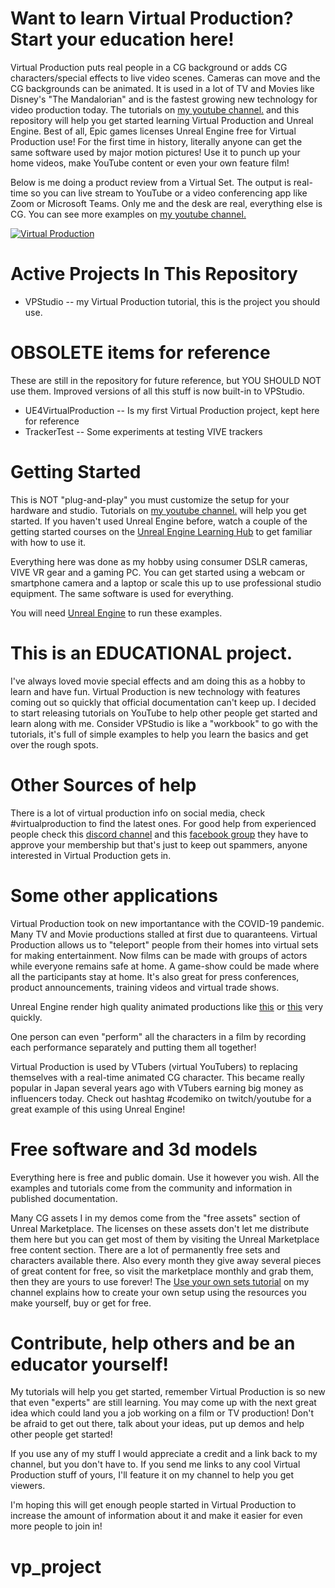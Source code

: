 # Want to learn Virtual Production? Start your education here!

Virtual Production puts real people in a CG background or adds CG characters/special effects to live video scenes.  Cameras can move and the CG backgrounds can be animated.  It is used in a lot of TV and Movies like Disney's "The Mandalorian" and is the fastest growing new technology for video production today. The tutorials on [my youtube channel.](https://www.youtube.com/user/GregCorson) and this repository will help you get started learning Virtual Production and Unreal Engine.  Best of all, Epic games licenses Unreal Engine free for Virtual Production use!  For the first time in history, literally anyone can get the same software used by major motion pictures!  Use it to punch up your home videos, make YouTube content or even your own feature film! 

Below is me doing a product review from a Virtual Set.  The output is real-time so you can live stream to YouTube or a video conferencing app like Zoom or Microsoft Teams. Only me and the desk are real, everything else is CG.   You can see more examples on [my youtube channel.](https://www.youtube.com/user/GregCorson)

[![Virtual Production](https://img.youtube.com/vi/1rVqjiNDPJU/0.jpg)](https://youtu.be/1rVqjiNDPJU "Virtual Production Example")

# Active Projects In This Repository

* VPStudio -- my Virtual Production tutorial, this is the project you should use.

# OBSOLETE items for reference

These are still in the repository for future reference, but YOU SHOULD NOT use them.  Improved versions of all this stuff is now built-in to VPStudio.

* UE4VirtualProduction -- Is my first Virtual Production project, kept here for reference
* TrackerTest -- Some experiments at testing VIVE trackers

# Getting Started

This is NOT "plug-and-play" you must customize the setup for your hardware and studio.  Tutorials on [my youtube channel.](https://www.youtube.com/user/GregCorson) will help you get started.  If you haven't used Unreal Engine before, watch a couple of the getting started courses on the [Unreal Engine Learning Hub](https://www.unrealengine.com/en-US/onlinelearning-courses) to get familiar with how to use it.

Everything here was done as my hobby using consumer DSLR cameras, VIVE VR gear and a gaming PC.  You can get started using a webcam or smartphone camera and a laptop or scale this up to use professional studio equipment.  The same software is used for everything.

You will need [Unreal Engine](https://www.unrealengine.com/) to run these examples.

# This is an EDUCATIONAL project.

I've always loved movie special effects and am doing this as a hobby to learn and have fun.  Virtual Production is new technology with features coming out so quickly that official documentation can't keep up. I decided to start releasing tutorials on YouTube to help other people get started and learn along with me.  Consider VPStudio is like a "workbook" to go with the tutorials, it's full of simple examples to help you learn the basics and get over the rough spots.

# Other Sources of help

There is a lot of virtual production info on social media, check #virtualproduction to find the latest ones.  For good help from experienced people check this [discord channel](https://discord.com/invite/ReEhkhc) and this [facebook group](https://www.facebook.com/groups/virtualproduction) they have to approve your membership but that's just to keep out spammers, anyone interested in Virtual Production gets in.

# Some other applications

Virtual Production took on new importantance with the COVID-19 pandemic.  Many TV and Movie productions stalled at first due to quaranteens. Virtual Production allows us to "teleport" people from their homes into virtual sets for making entertainment.  Now films can be made with groups of actors while everyone remains safe at home.  A game-show could be made where all the participants stay at home.  It's also great for press conferences, product announcements, training videos and virtual trade shows.  

Unreal Engine render high quality animated productions like [this](https://youtu.be/6xbxA8tnlbY) or [this](https://youtu.be/cE0wfjsybIQ) very quickly.

One person can even "perform" all the characters in a film by recording each performance separately and putting them all together!

Virtual Production is used by VTubers (virtual YouTubers) to replacing themselves with a real-time animated CG character.  This became really popular in Japan several years ago with VTubers earning big money as influencers today.  Check out hashtag #codemiko on twitch/youtube for a great example of this using Unreal Engine!

# Free software and 3d models

Everything here is free and public domain.  Use it however you wish.  All the examples and tutorials come from the community and information in published documentation.

Many CG assets I in my demos come from the "free assets" section of Unreal Marketplace.  The licenses on these assets don't let me distribute them here but you can get most of them by visiting the Unreal Marketplace free content section.  There are a lot of permanently free sets and characters available there.  Also every month they give away several pieces of great content for free, so visit the marketplace monthly and grab them, then they are yours to use forever!  The [Use your own sets tutorial](https://youtu.be/trlpmm5gI6U) on my channel explains how to create your own setup using the resources you make yourself, buy or get for free.

# Contribute, help others and be an educator yourself!

My tutorials will help you get started, remember Virtual Production is so new that even "experts" are still learning.  You may come up with the next great idea which could land you a job working on a film or TV production!  Don't be afraid to get out there, talk about your ideas, put up demos and help other people get started!

If you use any of my stuff I would appreciate a credit and a link back to my channel, but you don't have to.  If you send me links to any cool Virtual Production stuff of yours, I'll feature it on my channel to help you get viewers.

I'm hoping this will get enough people started in Virtual Production to increase the amount of information about it and make it easier for even more people to join in!

# vp_project
